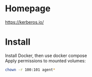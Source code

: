 # Homepage
https://kerberos.io/
# Install
Install Docker, then use docker compose  
Apply permissions to mounted volumes:
```bash
chown -r 100:101 agent*
```
